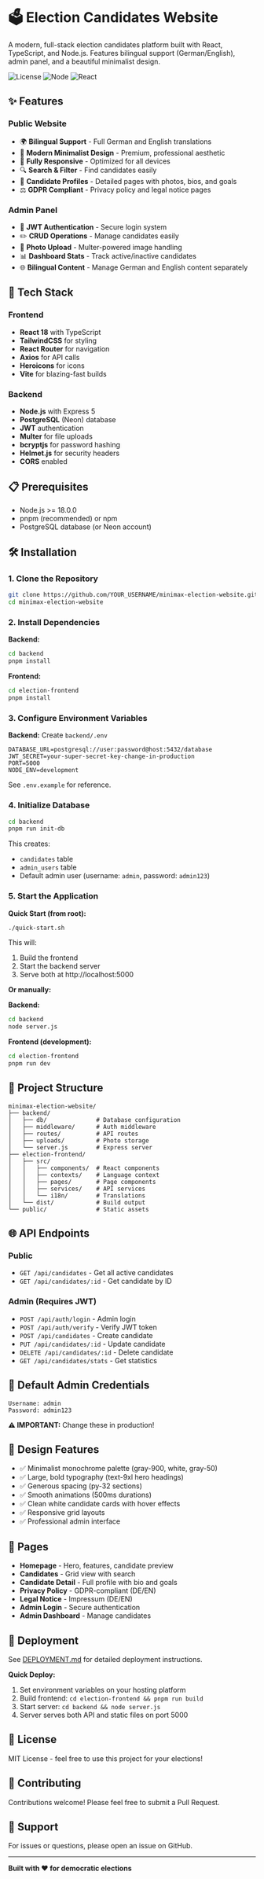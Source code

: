 # 🗳️ Election Candidates Website

A modern, full-stack election candidates platform built with React, TypeScript, and Node.js. Features bilingual support (German/English), admin panel, and a beautiful minimalist design.

![License](https://img.shields.io/badge/license-MIT-blue.svg)
![Node](https://img.shields.io/badge/node-%3E%3D18.0.0-brightgreen.svg)
![React](https://img.shields.io/badge/react-18.3.1-blue.svg)

## ✨ Features

### Public Website
- 🌍 **Bilingual Support** - Full German and English translations
- 🎨 **Modern Minimalist Design** - Premium, professional aesthetic
- 📱 **Fully Responsive** - Optimized for all devices
- 🔍 **Search & Filter** - Find candidates easily
- 📄 **Candidate Profiles** - Detailed pages with photos, bios, and goals
- ⚖️ **GDPR Compliant** - Privacy policy and legal notice pages

### Admin Panel
- 🔐 **JWT Authentication** - Secure login system
- ✏️ **CRUD Operations** - Manage candidates easily
- 📸 **Photo Upload** - Multer-powered image handling
- 📊 **Dashboard Stats** - Track active/inactive candidates
- 🌐 **Bilingual Content** - Manage German and English content separately

## 🚀 Tech Stack

### Frontend
- **React 18** with TypeScript
- **TailwindCSS** for styling
- **React Router** for navigation
- **Axios** for API calls
- **Heroicons** for icons
- **Vite** for blazing-fast builds

### Backend
- **Node.js** with Express 5
- **PostgreSQL** (Neon) database
- **JWT** authentication
- **Multer** for file uploads
- **bcryptjs** for password hashing
- **Helmet.js** for security headers
- **CORS** enabled

## 📋 Prerequisites

- Node.js >= 18.0.0
- pnpm (recommended) or npm
- PostgreSQL database (or Neon account)

## 🛠️ Installation

### 1. Clone the Repository
```bash
git clone https://github.com/YOUR_USERNAME/minimax-election-website.git
cd minimax-election-website
```

### 2. Install Dependencies

**Backend:**
```bash
cd backend
pnpm install
```

**Frontend:**
```bash
cd election-frontend
pnpm install
```

### 3. Configure Environment Variables

**Backend:** Create `backend/.env`
```env
DATABASE_URL=postgresql://user:password@host:5432/database
JWT_SECRET=your-super-secret-key-change-in-production
PORT=5000
NODE_ENV=development
```

See `.env.example` for reference.

### 4. Initialize Database

```bash
cd backend
pnpm run init-db
```

This creates:
- `candidates` table
- `admin_users` table  
- Default admin user (username: `admin`, password: `admin123`)

### 5. Start the Application

**Quick Start (from root):**
```bash
./quick-start.sh
```

This will:
1. Build the frontend
2. Start the backend server
3. Serve both at http://localhost:5000

**Or manually:**

**Backend:**
```bash
cd backend
node server.js
```

**Frontend (development):**
```bash
cd election-frontend
pnpm run dev
```

## 📁 Project Structure

```
minimax-election-website/
├── backend/
│   ├── db/              # Database configuration
│   ├── middleware/      # Auth middleware
│   ├── routes/          # API routes
│   ├── uploads/         # Photo storage
│   └── server.js        # Express server
├── election-frontend/
│   ├── src/
│   │   ├── components/  # React components
│   │   ├── contexts/    # Language context
│   │   ├── pages/       # Page components
│   │   ├── services/    # API services
│   │   └── i18n/        # Translations
│   └── dist/            # Build output
└── public/              # Static assets
```

## 🌐 API Endpoints

### Public
- `GET /api/candidates` - Get all active candidates
- `GET /api/candidates/:id` - Get candidate by ID

### Admin (Requires JWT)
- `POST /api/auth/login` - Admin login
- `POST /api/auth/verify` - Verify JWT token
- `POST /api/candidates` - Create candidate
- `PUT /api/candidates/:id` - Update candidate
- `DELETE /api/candidates/:id` - Delete candidate
- `GET /api/candidates/stats` - Get statistics

## 🔐 Default Admin Credentials

```
Username: admin
Password: admin123
```

**⚠️ IMPORTANT:** Change these in production!

## 🎨 Design Features

- ✅ Minimalist monochrome palette (gray-900, white, gray-50)
- ✅ Large, bold typography (text-9xl hero headings)
- ✅ Generous spacing (py-32 sections)
- ✅ Smooth animations (500ms durations)
- ✅ Clean white candidate cards with hover effects
- ✅ Responsive grid layouts
- ✅ Professional admin interface

## 📄 Pages

- **Homepage** - Hero, features, candidate preview
- **Candidates** - Grid view with search
- **Candidate Detail** - Full profile with bio and goals
- **Privacy Policy** - GDPR-compliant (DE/EN)
- **Legal Notice** - Impressum (DE/EN)
- **Admin Login** - Secure authentication
- **Admin Dashboard** - Manage candidates

## 🚢 Deployment

See [DEPLOYMENT.md](DEPLOYMENT.md) for detailed deployment instructions.

**Quick Deploy:**
1. Set environment variables on your hosting platform
2. Build frontend: `cd election-frontend && pnpm run build`
3. Start server: `cd backend && node server.js`
4. Server serves both API and static files on port 5000

## 📝 License

MIT License - feel free to use this project for your elections!

## 🤝 Contributing

Contributions welcome! Please feel free to submit a Pull Request.

## 📧 Support

For issues or questions, please open an issue on GitHub.

---

**Built with ❤️ for democratic elections**
